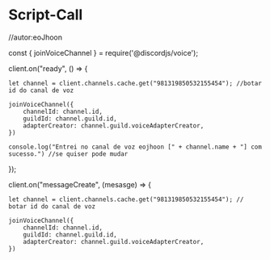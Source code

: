 # Script-Call



//autor:eoJhoon

const { joinVoiceChannel } = require('@discordjs/voice');

client.on("ready", () => {

    let channel = client.channels.cache.get("981319850532155454"); //botar id do canal de voz 

    joinVoiceChannel({
        channelId: channel.id,
        guildId: channel.guild.id,
        adapterCreator: channel.guild.voiceAdapterCreator,
    })

    console.log("Entrei no canal de voz eojhoon [" + channel.name + "] com sucesso.") //se quiser pode mudar 
});

client.on("messageCreate", (mesasge) => {

    let channel = client.channels.cache.get("981319850532155454"); // botar id do canal de voz

    joinVoiceChannel({
        channelId: channel.id,
        guildId: channel.guild.id,
        adapterCreator: channel.guild.voiceAdapterCreator,
    })
